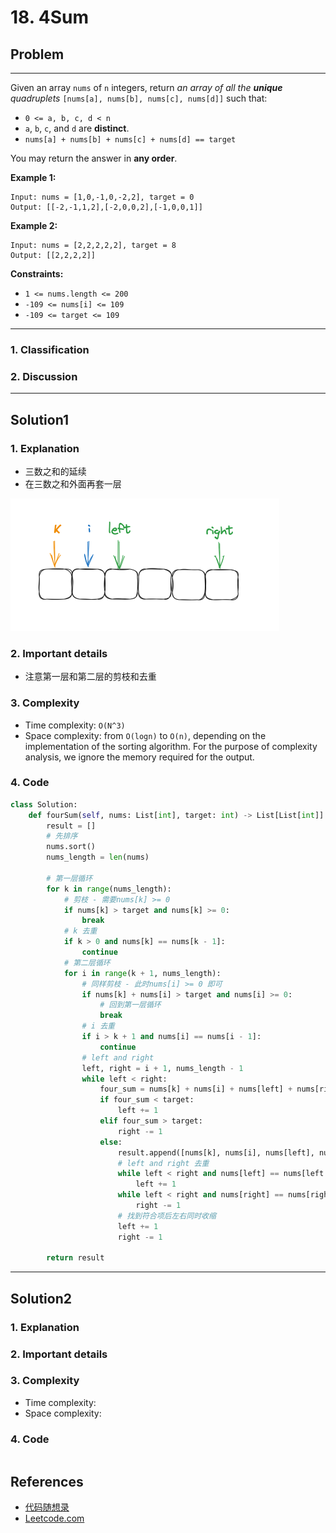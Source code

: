 # 18. 4Sum

## Problem

*****

Given an array `nums` of `n` integers, return *an array of all the **unique** quadruplets* `[nums[a], nums[b], nums[c], nums[d]]` such that:

- `0 <= a, b, c, d < n`
- `a`, `b`, `c`, and `d` are **distinct**.
- `nums[a] + nums[b] + nums[c] + nums[d] == target`

You may return the answer in **any order**.

 

**Example 1:**

```
Input: nums = [1,0,-1,0,-2,2], target = 0
Output: [[-2,-1,1,2],[-2,0,0,2],[-1,0,0,1]]
```

**Example 2:**

```
Input: nums = [2,2,2,2,2], target = 8
Output: [[2,2,2,2]]
```

 

**Constraints:**

- `1 <= nums.length <= 200`
- `-109 <= nums[i] <= 109`
- `-109 <= target <= 109`

******

### 1. Classification



### 2. Discussion





*******

## Solution1

### 1. Explanation

- 三数之和的延续
- 在三数之和外面再套一层

<img src="./0018%204Sum.assets/image-20230707010109601.png" alt="image-20230707010109601" style="zoom:50%;" />

### 2. Important details

- 注意第一层和第二层的剪枝和去重



### 3. Complexity

- Time complexity: `O(N^3)`
- Space complexity:  from `O(log⁡n)` to `O(n)`, depending on the implementation of the sorting algorithm. For the purpose of complexity analysis, we ignore the memory required for the output.



### 4. Code

```python
class Solution:
    def fourSum(self, nums: List[int], target: int) -> List[List[int]]:
        result = []
        # 先排序
        nums.sort()
        nums_length = len(nums)
        
        # 第一层循环
        for k in range(nums_length):
            # 剪枝 - 需要nums[k] >= 0
            if nums[k] > target and nums[k] >= 0:
                break
            # k 去重
            if k > 0 and nums[k] == nums[k - 1]:
                continue
            # 第二层循环
            for i in range(k + 1, nums_length):
                # 同样剪枝 - 此时nums[i] >= 0 即可
                if nums[k] + nums[i] > target and nums[i] >= 0:
                    # 回到第一层循环
                    break
                # i 去重
                if i > k + 1 and nums[i] == nums[i - 1]:
                    continue
                # left and right
                left, right = i + 1, nums_length - 1
                while left < right:
                    four_sum = nums[k] + nums[i] + nums[left] + nums[right]
                    if four_sum < target:
                        left += 1
                    elif four_sum > target:
                        right -= 1
                    else:
                        result.append([nums[k], nums[i], nums[left], nums[right]])
                        # left and right 去重
                        while left < right and nums[left] == nums[left + 1]:
                            left += 1
                        while left < right and nums[right] == nums[right - 1]:
                            right -= 1
                        # 找到符合项后左右同时收缩
                        left += 1
                        right -= 1

        return result
```



********

## Solution2

### 1. Explanation





### 2. Important details





### 3. Complexity

- Time complexity:
- Space complexity:



### 4. Code

```python

```

## References

- [代码随想录 ](https://github.com/youngyangyang04/leetcode-master)
- [Leetcode.com](https://leetcode.com/problemset/all/)
